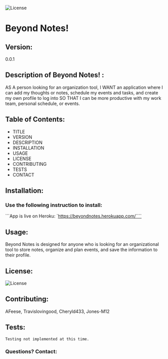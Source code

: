 
  ![License](https://img.shields.io/badge/License-MIT-blue.svg?style=plastic)

# Beyond Notes! 

## Version:
0.0.1




## Description of Beyond Notes! :
AS A person looking for an organization tool, I WANT an application where I can add my thoughts or notes, schedule my events and tasks, and create my own profile to log into SO THAT I can be more productive with my work team, personal schedule, or events. 




## Table of Contents:
* TITLE
* VERSION
* DESCRIPTION
* INSTALLATION
* USAGE
* LICENSE
* CONTRIBUTING
* TESTS
* CONTACT




## Installation: 
### Use the following instruction to install: 

```App is live on Heroku: `https://beyondnotes.herokuapp.com/````




## Usage: 
Beyond Notes is designed for anyone who is looking for an organizational tool to store notes, organize and plan events, and save the information to their profile. 




## License: 
![License](https://img.shields.io/badge/License-MIT-blue.svg?style=plastic)




## Contributing: 
AFeese, Travislovingood, Cheryld433, Jones-M12





## Tests: 
```Testing not implemented at this time.```




### Questions? Contact:


